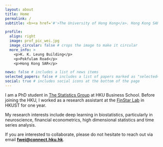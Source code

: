```yaml
---
layout: about
title: Home
permalink: /
subtitle: <b><a href='#'>The University of Hong Kong</a>. Hong Kong SAR, CN.</b>

profile:
  align: right
  image: prof_pic_wei.jpg
  image_circular: false # crops the image to make it circular
  more_info: >
    <p>K. K. Leung Building</p>
    <p>Pokfulam Road</p>
    <p>Hong Kong SAR</p>

news: false # includes a list of news items
selected_papers: false # includes a list of papers marked as "selected={true}"
social: true # includes social icons at the bottom of the page
---
```


I am a PhD student in [The Statistics Group](https://hkubs-stat.github.io/) at HKU Business School.
Before joining the HKU, I worked as a research assistant at the [FinStar Lab](https://finstar.ust.hk/) in HKUST for one year.

My research interests include deep learning in biostatistics, particularly in neuroscience, financial econometrics, high dimensional statistics and time series analysis.

If you are interested to collaborate, please do not hesitate to reach out via email <b>fwei@connect.hku.hk</b>.
